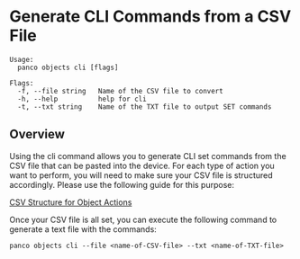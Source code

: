 # Generate CLI Commands from a CSV File

```
Usage:
  panco objects cli [flags]

Flags:
  -f, --file string   Name of the CSV file to convert
  -h, --help          help for cli
  -t, --txt string    Name of the TXT file to output SET commands
  ```

## Overview

Using the cli command allows you to generate CLI set commands from the CSV file that can be pasted into the device. For each type of action you want to perform,
you will need to make sure your CSV file is structured accordingly. Please use the following guide for this purpose:

[CSV Structure for Object Actions](https://panco.dev/csvObjects.html)

Once your CSV file is all set, you can execute the following command to generate a text file with the commands:

```
panco objects cli --file <name-of-CSV-file> --txt <name-of-TXT-file>
```